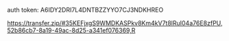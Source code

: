 
auth token:
A6IDY2DRI7L4DNTBZZYYO7CJ3NDKHREO



https://transfer.zip/#35KEFjxgS9WMDKASPkv8Km4kV7t8lRuI04a76E8zfPU,52b86cb7-8a19-49ac-8d25-a341ef076369,R